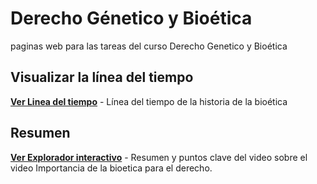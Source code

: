 # Derecho Génetico y Bioética
paginas web para las tareas del curso Derecho Genetico y Bioética

## Visualizar la línea del tiempo
[**Ver Linea del tiempo**](./bioetica_timeline.html) - Línea del tiempo de la historia de la bioética

## Resumen 
[**Ver Explorador interactivo**](./presentacion_interactiva_bioetica_y_derecho_you_tube_resumen.html) - Resumen y puntos clave del video sobre el video Importancia de la bioetica para el derecho.
